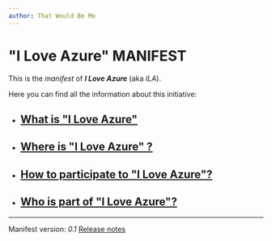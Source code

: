 ```yaml
---
author: That Would Be Me
---
```

# "I Love Azure" MANIFEST

This is the *manifest* of ***I Love Azure*** (aka *ILA*).

Here you can find all the information about this initiative:

- ## [What is "I Love Azure"](Main/WhatIs/WhatIs.md)

- ## [Where is "I Love Azure" ?](Main/WhereIs/WhereIs.md)

- ## [How to participate to "I Love Azure"?](Main/HowToPart/HowToPart.md)

- ## [Who is part of "I Love Azure"?](Main/WhoIsIn/WhoIsIn.md)

---
Manifest version: *0.1*
[Release notes](History.md)
